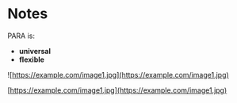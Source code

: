 # Notes

PARA is:

- **universal**
- **flexible**

![https://example.com/image1.jpg](https://example.com/image1.jpg)

[https://example.com/image1.jpg](https://example.com/image1.jpg)